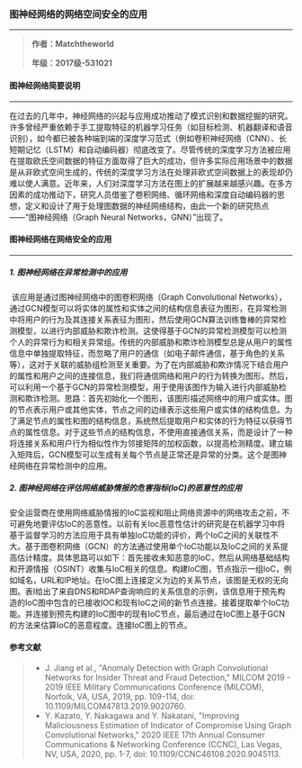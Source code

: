 ### 图神经网络的网络空间安全的应用

---

> **作者：Matchtheworld**
>
> **年级：2017级-531021**

#### 图神经网络简要说明

---

​		在过去的几年中，神经网络的兴起与应用成功推动了模式识别和数据挖掘的研究。许多曾经严重依赖于手工提取特征的机器学习任务（如目标检测、机器翻译和语音识别），如今都已被各种端到端的深度学习范式（例如卷积神经网络（CNN）、长短期记忆（LSTM）和自动编码器）彻底改变了。尽管传统的深度学习方法被应用在提取欧氏空间数据的特征方面取得了巨大的成功，但许多实际应用场景中的数据是从非欧式空间生成的，传统的深度学习方法在处理非欧式空间数据上的表现却仍难以使人满意。近年来，人们对深度学习方法在图上的扩展越来越感兴趣。在多方因素的成功推动下，研究人员借鉴了卷积网络、循环网络和深度自动编码器的思想，定义和设计了用于处理图数据的神经网络结构，由此一个新的研究热点——“图神经网络（Graph Neural Networks，GNN）”出现了。

#### 图神经网络在网络安全的应用

---

##### 1. 图神经网络在异常检测中的应用

​		该应用是通过图神经网络中的图卷积网络（Graph Convolutional Networks），通过GCN模型可以将实体的属性和实体之间的结构信息表征为图形，在异常检测中将用户的行为及其连接关系表征为图形，然后使用GCN算法训练鲁棒的异常检测模型，以进行内部威胁和欺诈检测。这使得基于GCN的异常检测模型可以检测个人的异常行为和相关异常组。传统的内部威胁和欺诈检测模型总是从用户的属性信息中单独提取特征，而忽略了用户的通信（如电子邮件通信，基于角色的关系等），这对于关联的威胁组检测至关重要。为了在内部威胁和欺诈情况下结合用户的属性和用户之间的连接信息，我们将通信网络和用户的行为转换为图形。然后，可以利用一个基于GCN的异常检测模型，用于使用该图作为输入进行内部威胁检测和欺诈检测。思路：首先初始化一个图形，该图形描述网络中的用户或实体。图的节点表示用户或其他实体，节点之间的边缘表示这些用户或实体的结构信息。为了满足节点的属性和图的结构信息，系统然后提取用户和实体的行为特征以获得节点的属性信息。对于这些节点的结构信息，不使用直接通信关系，而是设计了一种将连接关系和用户行为相似性作为邻接矩阵的加权函数，以提高检测精度。建立输入矩阵后，GCN模型可以生成有关每个节点是正常还是异常的分类。这个是图神经网络在异常检测中的应用。

##### 2. 图神经网络在评估网络威胁情报的危害指标(IoC)的恶意性的应用

​		安全运营商在使用网络威胁情报的IoC监视和阻止网络资源中的网络攻击之前，不可避免地要评估IoC的恶意性。以前有关Ioc恶意性估计的研究是在机器学习中将基于监督学习的方法应用于具有单独IoC功能的评价，两个IoC之间的关联性不大。基于图卷积网络（GCN）的方法通过使用单个IoC功能以及IoC之间的关系提高估计精度。具体思路可以如下：首先接收未知恶意的IoC，然后从网络基础结构和开源情报（OSINT）收集与IoC相关的信息。构建IoC图，节点指示一组IoC，例如域名，URL和IP地址。在IoC图上连接定义为边的关系节点，该图是无权的无向图。表I给出了来自DNS和RDAP查询响应的关系信息的示例，该信息用于预先构造的IoC图中包含的已接收IOC和现有IoC之间的新节点连接。接着提取单个IoC功能。并连接到预先构建的IoC图中的现有IoC节点，最后通过在IoC图上基于GCN的方法来估算IoC的恶意程度。连接IoC图上的节点。



#### 参考文献

> - J. Jiang et al., "Anomaly Detection with Graph Convolutional Networks for Insider Threat and Fraud Detection," MILCOM 2019 - 2019 IEEE Military Communications Conference (MILCOM), Norfolk, VA, USA, 2019, pp. 109-114, doi: 10.1109/MILCOM47813.2019.9020760.
> - Y. Kazato, Y. Nakagawa and Y. Nakatani, "Improving Maliciousness Estimation of Indicator of Compromise Using Graph Convolutional Networks," 2020 IEEE 17th Annual Consumer Communications & Networking Conference (CCNC), Las Vegas, NV, USA, 2020, pp. 1-7, doi: 10.1109/CCNC46108.2020.9045113.

